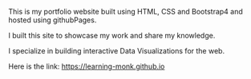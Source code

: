 This is my portfolio website built using HTML, CSS and Bootstrap4 and hosted using githubPages.

I built this site to showcase my work and share my knowledge.

I specialize in building interactive Data Visualizations for the web.

Here is the link:
https://learning-monk.github.io
